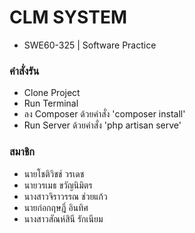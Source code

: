 # CLM SYSTEM
- SWE60-325 | Software Practice

### คำสั่งรัน
- Clone Project 
- Run Terminal
- ลง Composer ด้วยคำสั่ง 'composer install'
- Run Server ด้วยคำสั่ง 'php artisan serve'

### สมาชิก
- นายโชติวิชช์  วรเดช
- นายวรเมธ   ขวัญนิมิตร
- นางสาวจิราวรรณ   ช่วยแก้ว
- นายก่อกฤษฎิ์ อินทิศ
- นางสาวสัณห์สินี รักเนียม
